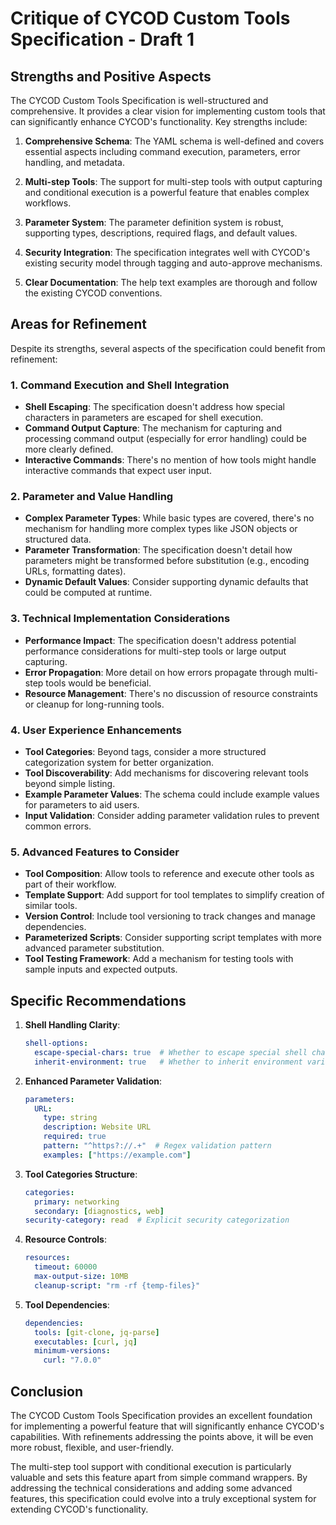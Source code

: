 # Critique of CYCOD Custom Tools Specification - Draft 1

## Strengths and Positive Aspects

The CYCOD Custom Tools Specification is well-structured and comprehensive. It provides a clear vision for implementing custom tools that can significantly enhance CYCOD's functionality. Key strengths include:

1. **Comprehensive Schema**: The YAML schema is well-defined and covers essential aspects including command execution, parameters, error handling, and metadata.

2. **Multi-step Tools**: The support for multi-step tools with output capturing and conditional execution is a powerful feature that enables complex workflows.

3. **Parameter System**: The parameter definition system is robust, supporting types, descriptions, required flags, and default values.

4. **Security Integration**: The specification integrates well with CYCOD's existing security model through tagging and auto-approve mechanisms.

5. **Clear Documentation**: The help text examples are thorough and follow the existing CYCOD conventions.

## Areas for Refinement

Despite its strengths, several aspects of the specification could benefit from refinement:

### 1. Command Execution and Shell Integration

- **Shell Escaping**: The specification doesn't address how special characters in parameters are escaped for shell execution.
- **Command Output Capture**: The mechanism for capturing and processing command output (especially for error handling) could be more clearly defined.
- **Interactive Commands**: There's no mention of how tools might handle interactive commands that expect user input.

### 2. Parameter and Value Handling

- **Complex Parameter Types**: While basic types are covered, there's no mechanism for handling more complex types like JSON objects or structured data.
- **Parameter Transformation**: The specification doesn't detail how parameters might be transformed before substitution (e.g., encoding URLs, formatting dates).
- **Dynamic Default Values**: Consider supporting dynamic defaults that could be computed at runtime.

### 3. Technical Implementation Considerations

- **Performance Impact**: The specification doesn't address potential performance considerations for multi-step tools or large output capturing.
- **Error Propagation**: More detail on how errors propagate through multi-step tools would be beneficial.
- **Resource Management**: There's no discussion of resource constraints or cleanup for long-running tools.

### 4. User Experience Enhancements

- **Tool Categories**: Beyond tags, consider a more structured categorization system for better organization.
- **Tool Discoverability**: Add mechanisms for discovering relevant tools beyond simple listing.
- **Example Parameter Values**: The schema could include example values for parameters to aid users.
- **Input Validation**: Consider adding parameter validation rules to prevent common errors.

### 5. Advanced Features to Consider

- **Tool Composition**: Allow tools to reference and execute other tools as part of their workflow.
- **Template Support**: Add support for tool templates to simplify creation of similar tools.
- **Version Control**: Include tool versioning to track changes and manage dependencies.
- **Parameterized Scripts**: Consider supporting script templates with more advanced parameter substitution.
- **Tool Testing Framework**: Add a mechanism for testing tools with sample inputs and expected outputs.

## Specific Recommendations

1. **Shell Handling Clarity**:
   ```yaml
   shell-options:
     escape-special-chars: true  # Whether to escape special shell characters
     inherit-environment: true   # Whether to inherit environment variables
   ```

2. **Enhanced Parameter Validation**:
   ```yaml
   parameters:
     URL:
       type: string
       description: Website URL
       required: true
       pattern: "^https?://.+"  # Regex validation pattern
       examples: ["https://example.com"]
   ```

3. **Tool Categories Structure**:
   ```yaml
   categories:
     primary: networking
     secondary: [diagnostics, web]
   security-category: read  # Explicit security categorization
   ```

4. **Resource Controls**:
   ```yaml
   resources:
     timeout: 60000
     max-output-size: 10MB
     cleanup-script: "rm -rf {temp-files}"
   ```

5. **Tool Dependencies**:
   ```yaml
   dependencies:
     tools: [git-clone, jq-parse]
     executables: [curl, jq]
     minimum-versions:
       curl: "7.0.0"
   ```

## Conclusion

The CYCOD Custom Tools Specification provides an excellent foundation for implementing a powerful feature that will significantly enhance CYCOD's capabilities. With refinements addressing the points above, it will be even more robust, flexible, and user-friendly.

The multi-step tool support with conditional execution is particularly valuable and sets this feature apart from simple command wrappers. By addressing the technical considerations and adding some advanced features, this specification could evolve into a truly exceptional system for extending CYCOD's functionality.